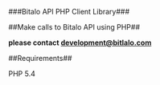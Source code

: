 ###Bitalo API PHP Client Library###

##Make calls to Bitalo API using PHP##

**please contact development@bitlalo.com**

##Requirements##

PHP 5.4

